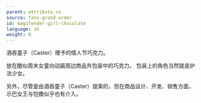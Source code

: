 ```yaml
---
parent: attribute.ce
source: fate-grand-order
id: magifender-girl-chocolate
language: zh
weight: 0
---
```


酒吞童子（Caster）赠予的情人节巧克力。

放在酷似周末女童向动画周边商品外包装中的巧克力。
包装上的角色当然就是护法少女。

另外，尽管是由酒吞童子（Caster）提案的，但在商品设计、开发、销售方面，示巴女王与恺撒似乎也有介入。
